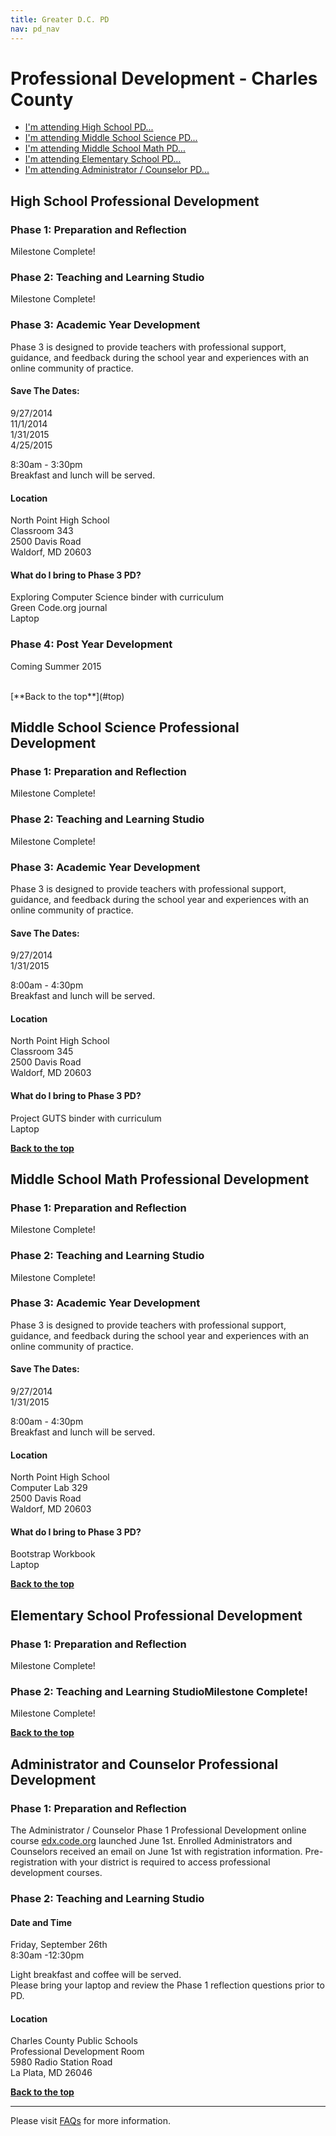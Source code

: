 ```yaml
---
title: Greater D.C. PD
nav: pd_nav
---
```

<a id="top"></a>

# Professional Development - Charles County

- [I'm attending High School PD...](#hs)
- [I'm attending Middle School Science PD...](#mss)
- [I'm attending Middle School Math PD...](#msm)
- [I'm attending Elementary School PD...](#es)
- [I'm attending Administrator / Counselor PD...](#admin)

<a id="hs"></a>

## High School Professional Development

### Phase 1: Preparation and Reflection

Milestone Complete!

### Phase 2: Teaching and Learning Studio

Milestone Complete!

### Phase 3: Academic Year Development

Phase 3 is designed to provide teachers with professional support, guidance, and feedback during the school year and experiences with an online community of practice.

#### Save The Dates: ####

9/27/2014
<br />
11/1/2014
<br />
1/31/2015
<br />
4/25/2015

8:30am - 3:30pm
<br />
Breakfast and lunch will be served. 

#### Location ####

North Point High School
<br />
Classroom 343
<br />
2500 Davis Road
<br />
Waldorf, MD 20603


#### What do I bring to Phase 3 PD? ####
Exploring Computer Science binder with curriculum
<br />
Green Code.org journal
<br />
Laptop

### Phase 4: Post Year Development
Coming Summer 2015 

<br/>
[**Back to the top**](#top)


<a id="mss"></a>
## Middle School Science Professional Development

### Phase 1: Preparation and Reflection

Milestone Complete!

### Phase 2: Teaching and Learning Studio

Milestone Complete!

### Phase 3: Academic Year Development

Phase 3 is designed to provide teachers with professional support, guidance, and feedback during the school year and experiences with an online community of practice.

#### Save The Dates: ####
9/27/2014
<br/>
1/31/2015

8:00am - 4:30pm
<br />
Breakfast and lunch will be served. 

#### Location ####

North Point High School
<br />
Classroom 345
<br />
2500 Davis Road
<br />
Waldorf, MD 20603

#### What do I bring to Phase 3 PD? ####
Project GUTS binder with curriculum
<br />
Laptop

[**Back to the top**](#top)

<a id="msm"></a>
## Middle School Math Professional Development

### Phase 1: Preparation and Reflection

Milestone Complete!

### Phase 2: Teaching and Learning Studio

Milestone Complete!

### Phase 3: Academic Year Development

Phase 3 is designed to provide teachers with professional support, guidance, and feedback during the school year and experiences with an online community of practice.

#### Save The Dates: ####
9/27/2014
<br/>
1/31/2015

8:00am - 4:30pm
<br />
Breakfast and lunch will be served. 

#### Location ####

North Point High School
<br />
Computer Lab 329
<br />
2500 Davis Road
<br />
Waldorf, MD 20603

#### What do I bring to Phase 3 PD? ####
Bootstrap Workbook
<br />
Laptop

[**Back to the top**](#top)

<a id="es"></a>
## Elementary  School Professional Development

### Phase 1: Preparation and Reflection

Milestone Complete!

### Phase 2: Teaching and Learning StudioMilestone Complete!

Milestone Complete!

[**Back to the top**](#top)

<a id="admin"></a>
## Administrator and Counselor Professional Development

### Phase 1: Preparation and Reflection
The Administrator / Counselor Phase 1 Professional Development online course [edx.code.org](http://edx.code.org) launched June 1st. Enrolled Administrators and Counselors received an email on June 1st with registration information. Pre-registration with your district is required to access professional development courses.
 
### Phase 2: Teaching and Learning Studio

#### Date and Time ####
Friday, September 26th
<br />
8:30am -12:30pm


Light breakfast and coffee will be served. 
<br />
Please bring your laptop and review the Phase 1 reflection questions prior to PD.

#### Location
Charles County Public Schools
<br />
Professional Development Room
<br />
5980 Radio Station Road
<br />
La Plata, MD 26046

[**Back to the top**](#top)


----------
Please visit [FAQs](/educate/pd/faq) for more information.

<br />
<br />